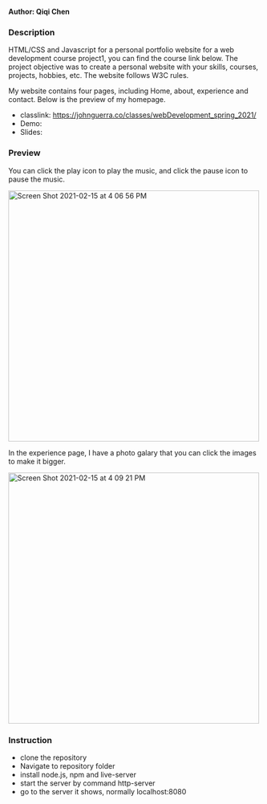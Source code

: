 

**Author: Qiqi Chen**

### Description
HTML/CSS and Javascript for a personal portfolio website for a web development course project1, you can find the course link below. The project objective was to create a personal website with your skills, courses, projects, hobbies, etc. The website follows W3C rules. 

My website contains four pages, including Home, about, experience and contact.
Below is the preview of my homepage.

* classlink: https://johnguerra.co/classes/webDevelopment_spring_2021/
* Demo:
* Slides:

### Preview 

You can click the play icon to play the music, and click the pause icon to pause the music. 

<img width="500" alt="Screen Shot 2021-02-15 at 4 06 56 PM" src="https://user-images.githubusercontent.com/72895861/108003574-160be800-6fa8-11eb-9331-d504a77550ab.png">


In the experience page, I have a photo galary that you can click the images to make it bigger. 

<img width="500" alt="Screen Shot 2021-02-15 at 4 09 21 PM" src="https://user-images.githubusercontent.com/72895861/108003651-46ec1d00-6fa8-11eb-9bf4-c72d75ced076.png">

### Instruction
- clone the repository
- Navigate to repository folder
- install node.js, npm and live-server
- start the server by command http-server
- go to the server it shows, normally localhost:8080
